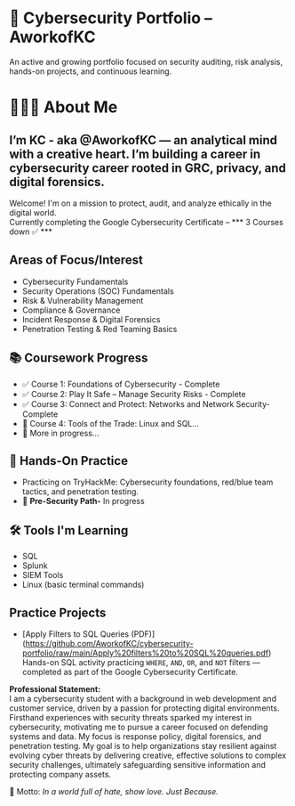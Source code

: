 # 🔐 Cybersecurity Portfolio – AworkofKC
An active and growing portfolio focused on security auditing, risk analysis, hands-on projects, and continuous learning.

# 👩🏽‍💻 About Me

I’m KC - aka @AworkofKC — an analytical mind with a creative heart. I’m building a career in cybersecurity career rooted in GRC, privacy, and digital forensics.
---

Welcome! I'm on a mission to protect, audit, and analyze ethically in the digital world.  
Currently completing the Google Cybersecurity Certificate – *** 3 Courses down ✅ ***


## Areas of Focus/Interest

- Cybersecurity Fundamentals  
- Security Operations (SOC) Fundamentals
- Risk & Vulnerability Management
- Compliance & Governance
- Incident Response & Digital Forensics
- Penetration Testing & Red Teaming Basics



## 📚 Coursework Progress
- ✅ Course 1: Foundations of Cybersecurity - Complete
- ✅ Course 2: Play It Safe – Manage Security Risks - Complete
- ✅ Course 3: Connect and Protect: Networks and Network Security- Complete
- 🔄 Course 4: Tools of the Trade: Linux and SQL...
- 🚧 More in progress...


## 🧠 Hands-On Practice
- Practicing on TryHackMe: Cybersecurity foundations, red/blue team tactics, and penetration testing.
- 🔄 **Pre-Security Path-** In progress

## 🛠️ Tools I'm Learning
- SQL
- Splunk
- SIEM Tools
- Linux (basic terminal commands)

## Practice Projects

- [Apply Filters to SQL Queries (PDF)] (https://github.com/AworkofKC/cybersecurity-portfolio/raw/main/Apply%20filters%20to%20SQL%20queries.pdf)  
  Hands-on SQL activity practicing `WHERE`, `AND`, `OR`, and `NOT` filters — completed as part of the Google Cybersecurity Certificate.



**Professional Statement:**  
I am a cybersecurity student with a background in web development and customer service, driven by a passion for protecting digital environments. Firsthand experiences with security threats sparked my interest in cybersecurity, motivating me to pursue a career focused on defending systems and data. My focus is response policy, digital forensics, and penetration testing. My goal is to help organizations stay resilient against evolving cyber threats by delivering creative, effective solutions to complex security challenges, ultimately safeguarding sensitive information and protecting company assets.

🌟 Motto: *In a world full of hate, show love. Just Because.*
